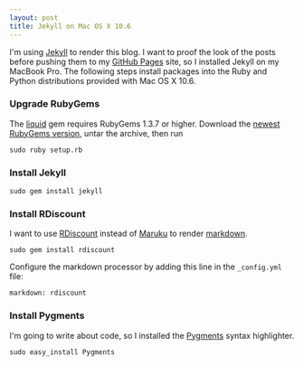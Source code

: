 ```yaml
---
layout: post
title: Jekyll on Mac OS X 10.6
---
```


I'm using [Jekyll](http://github.com/mojombo/jekyll) to render this blog.  I
want to proof the look of the posts before pushing them to my
[GitHub Pages](http://pages.github.com/) site, so I installed Jekyll on my
MacBook Pro.  The following steps install packages into the Ruby and Python
distributions provided with Mac OS X 10.6.


### Upgrade RubyGems

The [liquid](http://www.liquidmarkup.org/) gem requires RubyGems 1.3.7 or
higher.  Download the
[newest RubyGems version](http://rubyforge.org/frs/?group_id=126), untar the
archive, then run

    sudo ruby setup.rb


### Install Jekyll

    sudo gem install jekyll


### Install RDiscount

I want to use [RDiscount](http://github.com/rtomayko/rdiscount/) instead of
[Maruku](http://maruku.rubyforge.org/) to render
[markdown](http://daringfireball.net/projects/markdown/).

    sudo gem install rdiscount

Configure the markdown processor by adding this line in the `_config.yml` file:

    markdown: rdiscount


### Install Pygments

I'm going to write about code, so I installed the
[Pygments](http://pygments.org/) syntax highlighter.

    sudo easy_install Pygments
